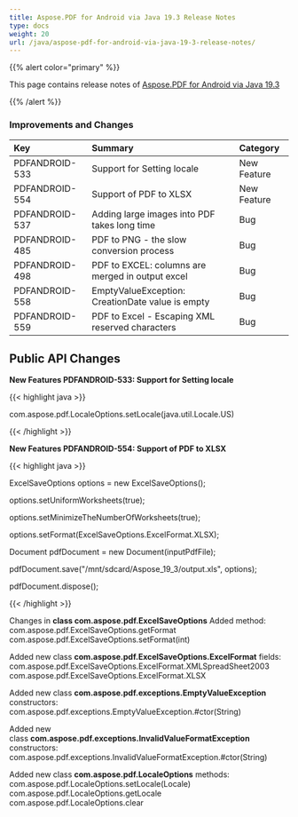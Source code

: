 ```yaml
---
title: Aspose.PDF for Android via Java 19.3 Release Notes
type: docs
weight: 20
url: /java/aspose-pdf-for-android-via-java-19-3-release-notes/
---
```


{{% alert color="primary" %}} 

This page contains release notes of [Aspose.PDF for Android via Java 19.3](https://repository.aspose.com/webapp/#/artifacts/browse/tree/General/repo/com/aspose/aspose-pdf/19.3)

{{% /alert %}} 
### **Improvements and Changes**

|**Key**|**Summary**|**Category**|
| :- | :- | :- |
|PDFANDROID-533|Support for Setting locale|New Feature|
|PDFANDROID-554|Support of PDF to XLSX|New Feature|
|PDFANDROID-537|Adding large images into PDF takes long time|Bug|
|PDFANDROID-485|PDF to PNG - the slow conversion process|Bug|
|PDFANDROID-498|PDF to EXCEL: columns are merged in output excel|Bug|
|PDFANDROID-558|EmptyValueException: CreationDate value is empty|Bug|
|PDFANDROID-559|PDF to Excel - Escaping XML reserved characters|Bug|
## **Public API Changes**
**New Features PDFANDROID-533: Support for Setting locale**

{{< highlight java >}}

 com.aspose.pdf.LocaleOptions.setLocale(java.util.Locale.US)

{{< /highlight >}}

**New Features PDFANDROID-554: Support of PDF to XLSX**

{{< highlight java >}}

 ExcelSaveOptions options = new ExcelSaveOptions();

options.setUniformWorksheets(true);

options.setMinimizeTheNumberOfWorksheets(true);

options.setFormat(ExcelSaveOptions.ExcelFormat.XLSX);

Document pdfDocument = new Document(inputPdfFile);

pdfDocument.save("/mnt/sdcard/Aspose_19_3/output.xls", options);

pdfDocument.dispose();

{{< /highlight >}}

Changes in **class com.aspose.pdf.ExcelSaveOptions** 
Added method:
com.aspose.pdf.ExcelSaveOptions.getFormat
com.aspose.pdf.ExcelSaveOptions.setFormat(int)

Added new class **com.aspose.pdf.ExcelSaveOptions.ExcelFormat** 
fields:
com.aspose.pdf.ExcelSaveOptions.ExcelFormat.XMLSpreadSheet2003
com.aspose.pdf.ExcelSaveOptions.ExcelFormat.XLSX

Added new class **com.aspose.pdf.exceptions.EmptyValueException** 
constructors:
com.aspose.pdf.exceptions.EmptyValueException.#ctor(String)

Added new class **com.aspose.pdf.exceptions.InvalidValueFormatException** 
constructors:
com.aspose.pdf.exceptions.InvalidValueFormatException.#ctor(String)

Added new class **com.aspose.pdf.LocaleOptions** 
methods:
com.aspose.pdf.LocaleOptions.setLocale(Locale)
com.aspose.pdf.LocaleOptions.getLocale
com.aspose.pdf.LocaleOptions.clear
